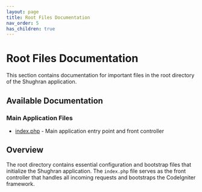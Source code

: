 ```yaml
---
layout: page
title: Root Files Documentation
nav_order: 5
has_children: true
---
```


# Root Files Documentation

This section contains documentation for important files in the root directory of the Shughran application.

## Available Documentation

### Main Application Files
- [index.php](index.md) - Main application entry point and front controller

## Overview

The root directory contains essential configuration and bootstrap files that initialize the Shughran application. The `index.php` file serves as the front controller that handles all incoming requests and bootstraps the CodeIgniter framework.